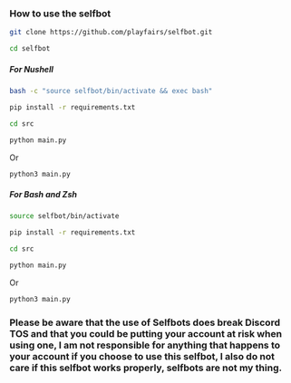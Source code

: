 ### How to use the selfbot

```Bash
git clone https://github.com/playfairs/selfbot.git

```
```Bash
cd selfbot
```

##### For Nushell
```Bash
bash -c "source selfbot/bin/activate && exec bash"
```
```Bash
pip install -r requirements.txt
```
```Bash
cd src
```
```Bash
python main.py
```
Or
```Bash
python3 main.py
```

##### For Bash and Zsh
```Bash
source selfbot/bin/activate
```
```Bash
pip install -r requirements.txt
```
```Bash
cd src
```
```Bash
python main.py
```
Or
```Bash
python3 main.py
```


### Please be aware that the use of Selfbots does break Discord TOS and that you could be putting your account at risk when using one, I am not responsible for anything that happens to your account if you choose to use this selfbot, I also do not care if this selfbot works properly, selfbots are not my thing.